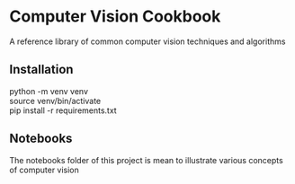 # Computer Vision Cookbook

A reference library of common computer vision techniques and algorithms

## Installation

python -m venv venv  
source venv/bin/activate  
pip install -r requirements.txt  

## Notebooks
The notebooks folder of this project is mean to illustrate various concepts of computer vision